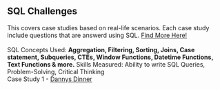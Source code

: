 ## SQL Challenges

This covers case studies based on real-life scenarios. Each case study include questions that are answerd using SQL. <a href="https://8weeksqlchallenge.com"> Find More Here! </a>
<br><br>SQL Concepts Used: <b>Aggregation, Filtering, Sorting, Joins, Case statement, Subqueries, CTEs, Window Functions, Datetime Functions, Text Functions & more.</b> 
Skills Measured: Ability to write SQL Queries, Problem-Solving, Critical Thinking
<br>Case Study 1 - <a href="https://github.com/palak-kaur-sodhi/SQL-Challenges/tree/main/Dannys_dinner"> Dannys Dinner </a>
